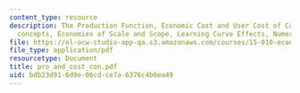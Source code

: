 ```yaml
---
content_type: resource
description: The Production Function, Economic Cost and User Cost of Capital, Cost
  concepts, Economies of Scale and Scope, Learning Curve Effects, Numeric Examples.
file: https://ol-ocw-studio-app-qa.s3.amazonaws.com/courses/15-010-economic-analysis-for-business-decisions-fall-2004/bdb23d916d9e06cdce7a6376c4b6ea49_pro_and_cost_con.pdf
file_type: application/pdf
resourcetype: Document
title: pro_and_cost_con.pdf
uid: bdb23d91-6d9e-06cd-ce7a-6376c4b6ea49
---
```

